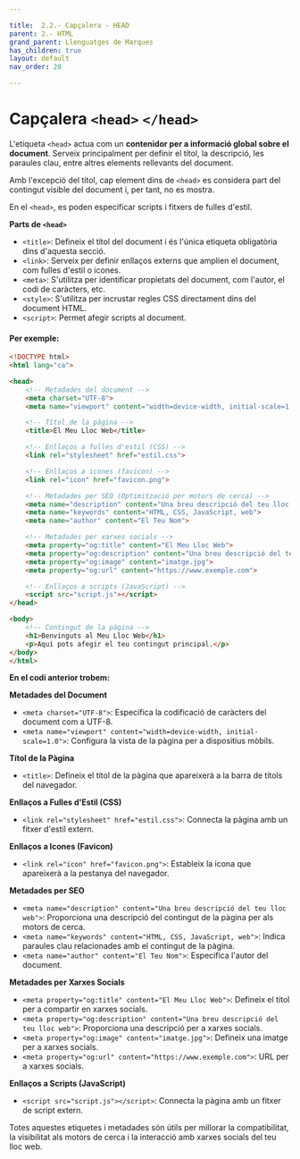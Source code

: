 ```yaml
---

title:  2.2.- Capçalera - HEAD
parent: 2.- HTML
grand_parent: Llenguatges de Marques
has_children: true
layout: default
nav_order: 20

---
```


# Capçalera `<head>` `</head>` 

L'etiqueta `<head>` actua com un **contenidor per a informació global sobre el document**. Serveix principalment per definir el títol, la descripció, les paraules clau, entre altres elements rellevants del document. 

Amb l'excepció del títol, cap element dins de `<head>` es considera part del contingut visible del document i, per tant, no es mostra. 

En el `<head>`, es poden especificar scripts i fitxers de fulles d'estil.

**Parts de `<head>`**
- `<title>`: Defineix el títol del document i és l'única etiqueta obligatòria dins d'aquesta secció.
- `<link>`: Serveix per definir enllaços externs que amplien el document, com fulles d'estil o icones.
- `<meta>`: S'utilitza per identificar propietats del document, com l'autor, el codi de caràcters, etc.
- `<style>`: S'utilitza per incrustar regles CSS directament dins del document HTML.
- `<script>`: Permet afegir scripts al document.

#### Per exemple:

```html
<!DOCTYPE html>
<html lang="ca">

<head>
    <!-- Metadades del document -->
    <meta charset="UTF-8">
    <meta name="viewport" content="width=device-width, initial-scale=1.0">

    <!-- Títol de la pàgina -->
    <title>El Meu Lloc Web</title>

    <!-- Enllaços a fulles d'estil (CSS) -->
    <link rel="stylesheet" href="estil.css">

    <!-- Enllaços a icones (favicon) -->
    <link rel="icon" href="favicon.png">

    <!-- Metadades per SEO (Optimització per motors de cerca) -->
    <meta name="description" content="Una breu descripció del teu lloc web">
    <meta name="keywords" content="HTML, CSS, JavaScript, web">
    <meta name="author" content="El Teu Nom">

    <!-- Metadades per xarxes socials -->
    <meta property="og:title" content="El Meu Lloc Web">
    <meta property="og:description" content="Una breu descripció del teu lloc web">
    <meta property="og:image" content="imatge.jpg">
    <meta property="og:url" content="https://www.exemple.com">

    <!-- Enllaços a scripts (JavaScript) -->
    <script src="script.js"></script>
</head>

<body>
    <!-- Contingut de la pàgina -->
    <h1>Benvinguts al Meu Lloc Web</h1>
    <p>Aquí pots afegir el teu contingut principal.</p>
</body>
</html>
```

**En el codi anterior trobem:**

**Metadades del Document**
- `<meta charset="UTF-8">`: Especifica la codificació de caràcters del document com a UTF-8.
- `<meta name="viewport" content="width=device-width, initial-scale=1.0">`: Configura la vista de la pàgina per a dispositius mòbils.

**Títol de la Pàgina**
- `<title>`: Defineix el títol de la pàgina que apareixerà a la barra de títols del navegador.

**Enllaços a Fulles d'Estil (CSS)**
- `<link rel="stylesheet" href="estil.css">`: Connecta la pàgina amb un fitxer d'estil extern.

**Enllaços a Icones (Favicon)**
- `<link rel="icon" href="favicon.png">`: Estableix la icona que apareixerà a la pestanya del navegador.

**Metadades per SEO**
- `<meta name="description" content="Una breu descripció del teu lloc web">`: Proporciona una descripció del contingut de la pàgina per als motors de cerca.
- `<meta name="keywords" content="HTML, CSS, JavaScript, web">`: Indica paraules clau relacionades amb el contingut de la pàgina.
- `<meta name="author" content="El Teu Nom">`: Especifica l'autor del document.

**Metadades per Xarxes Socials**
- `<meta property="og:title" content="El Meu Lloc Web">`: Defineix el títol per a compartir en xarxes socials.
- `<meta property="og:description" content="Una breu descripció del teu lloc web">`: Proporciona una descripció per a xarxes socials.
- `<meta property="og:image" content="imatge.jpg">`: Defineix una imatge per a xarxes socials.
- `<meta property="og:url" content="https://www.exemple.com">`: URL per a xarxes socials.

**Enllaços a Scripts (JavaScript)**
- `<script src="script.js"></script>`: Connecta la pàgina amb un fitxer de script extern.

Totes aquestes etiquetes i metadades són útils per millorar la compatibilitat, la visibilitat als motors de cerca i la interacció amb xarxes socials del teu lloc web.
